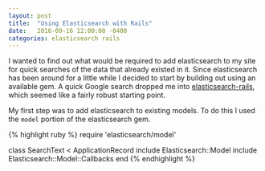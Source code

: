 ```yaml
---
layout: post
title:  "Using Elasticsearch with Rails"
date:   2016-09-16 12:00:00 -0400
categories: elasticsearch rails
---
```


I wanted to find out what would be required to add elasticsearch to my site for
quick searches of the data that already existed in it. Since elasticsearch has
been around for a little while I decided to start by building out using an available
gem. A quick Google search dropped me into [elasticsearch-rails][esrails], which
seemed like a fairly robust starting point.

My first step was to add elasticsearch to existing models. To do this I used the
`model` portion of the elasticsearch gem.

{% highlight ruby %}
require 'elasticsearch/model'

class SearchText < ApplicationRecord
  include Elasticsearch::Model
  include Elasticsearch::Model::Callbacks
end
{% endhighlight %}

[esrails]: https://github.com/elastic/elasticsearch-rails
